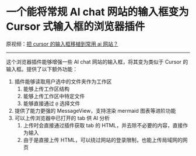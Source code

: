 # 一个能将常规 AI chat 网站的输入框变为 Cursor 式输入框的浏览器插件

原视频：[把 cursor 的输入框移植到常用 ai 网站？](https://www.bilibili.com/video/BV1AH7yzZEjQ/)

- - -

这个浏览器插件能够增强一些 AI chat 网站的输入框，将其变为类似于 Cursor 的输入框。提供了以下额外功能：
1. 插件能够读取用户选中的文件夹作为工作区
   1. 能够上传工作区结构
   2. 能够上传工作区中特定文件
   3. 能够直接通过 ``@`` 选择文件
2. 提供了能力更强的 MessageView，支持渲染 mermaid 图表等进阶功能
3. 可以上传浏览器中已打开的 tab 供 AI 分析
   1. 上传时会直接通过插件获取 tab 的 HTML，并去除不必要的内容，直接作为输入
   2. 由于是直接上传 HTML，可以绕过网站的登录限制，也能上传局域网的网页

